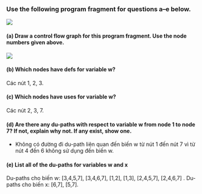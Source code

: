 ### Use the following program fragment for questions a–e below.
![](Images/7.3-1.png)

#### (a) Draw a control flow graph for this program fragment. Use the node numbers given above.
![](Images/7.3-1.jpg)

#### (b) Which nodes have defs for variable w?
Các nút 1, 2, 3.

#### (c) Which nodes have uses for variable w?
Các nút 2, 3, 7.

#### (d) Are there any du-paths with respect to variable w from node 1 to node 7? If not, explain why not. If any exist, show one.
- Không có đường đi du-path liên quan đến biến w từ nút 1 đến nút 7 vì từ nút 4 đến 6 không sử dụng đến biến w.

#### (e) List all of the du-paths for variables w and x
Du-paths cho biến w: [3,4,5,7], [3,4,6,7], [1,2], [1,3], [2,4,5,7], [2,4,6,7] .
Du-paths cho biến x: [6,7], [5,7].
